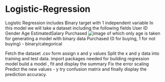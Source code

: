 # Logistic-Regression
Logistic Regression  includes Binary target with 1 independent variable
In this model we will take a dataset including the following fields
User ID	Gender	Age	EstimatedSalary	Purchased
![image](https://user-images.githubusercontent.com/84851784/197347331-ab6154cd-0811-47d6-9b6a-40ca3bd05524.png)
of which only age is taken for generating a model with binary data Purchased (0 for buying, 1 for not buying) - binary/categorical

Fetch the dataset .csv form
assign x and y values
Split the x and y data into training and test data.
import packages needed for building regression model
build a model , fit and display the summary
Fix the error scaling
Predict the new values - y
try confusion matrix and finally display the prediction accuracy.
